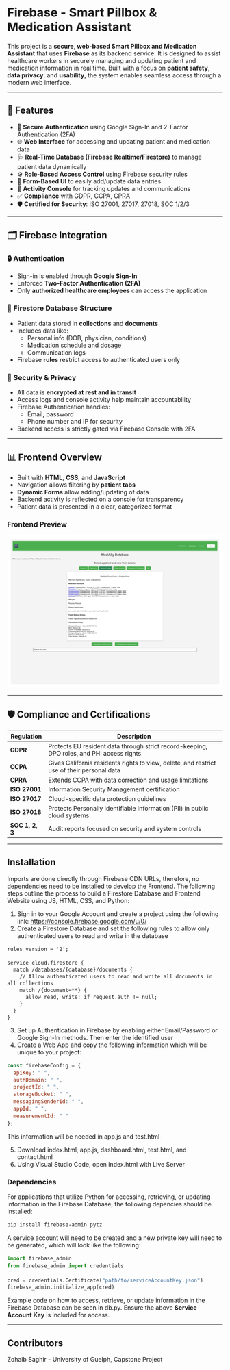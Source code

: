 # Firebase - Smart Pillbox & Medication Assistant

This project is a **secure, web-based Smart Pillbox and Medication Assistant** that uses **Firebase** as its backend service. It is designed to assist healthcare workers in securely managing and updating patient and medication information in real time. Built with a focus on **patient safety**, **data privacy**, and **usability**, the system enables seamless access through a modern web interface.

---

## 🔧 Features

- 🔐 **Secure Authentication** using Google Sign-In and 2-Factor Authentication (2FA)
- 🌐 **Web Interface** for accessing and updating patient and medication data
- 🩺 **Real-Time Database (Firebase Realtime/Firestore)** to manage patient data dynamically
- ⚙️ **Role-Based Access Control** using Firebase security rules
- 📝 **Form-Based UI** to easily add/update data entries
- 📜 **Activity Console** for tracking updates and communications
- ✅ **Compliance** with GDPR, CCPA, CPRA
- 🛡️ **Certified for Security**: ISO 27001, 27017, 27018, SOC 1/2/3

---

## 🗂️ Firebase Integration

### 🔒 Authentication
- Sign-in is enabled through **Google Sign-In**
- Enforced **Two-Factor Authentication (2FA)**
- Only **authorized healthcare employees** can access the application

### 📁 Firestore Database Structure
- Patient data stored in **collections** and **documents**
- Includes data like:
  - Personal info (DOB, physician, conditions)
  - Medication schedule and dosage
  - Communication logs
- Firebase **rules** restrict access to authenticated users only

### 🔐 Security & Privacy
- All data is **encrypted at rest and in transit**
- Access logs and console activity help maintain accountability
- Firebase Authentication handles:
  - Email, password
  - Phone number and IP for security
- Backend access is strictly gated via Firebase Console with 2FA

---

## 📊 Frontend Overview

- Built with **HTML**, **CSS**, and **JavaScript**
- Navigation allows filtering by **patient tabs**
- **Dynamic Forms** allow adding/updating of data
- Backend activity is reflected on a console for transparency
- Patient data is presented in a clear, categorized format

### Frontend Preview

![Firebase Frontend](frontend_website.jpg)

---

## 🛡️ Compliance and Certifications

| Regulation | Description |
|-----------|-------------|
| **GDPR** | Protects EU resident data through strict record-keeping, DPO roles, and PHI access rights |
| **CCPA** | Gives California residents rights to view, delete, and restrict use of their personal data |
| **CPRA** | Extends CCPA with data correction and usage limitations |
| **ISO 27001** | Information Security Management certification |
| **ISO 27017** | Cloud-specific data protection guidelines |
| **ISO 27018** | Protects Personally Identifiable Information (PII) in public cloud systems |
| **SOC 1, 2, 3** | Audit reports focused on security and system controls |

---

## Installation

Imports are done directly through Firebase CDN URLs, therefore, no dependencies need to be installed to develop the Frontend.
The following steps outline the process to build a Firestore Database and Frontend Website using JS, HTML, CSS, and Python:

1. Sign in to your Google Account and create a project using the following link: https://console.firebase.google.com/u/0/
2. Create a Firestore Database and set the following rules to allow only authenticated users to read and write in the database

```
rules_version = '2';

service cloud.firestore {
  match /databases/{database}/documents {
    // Allow authenticated users to read and write all documents in all collections
    match /{document=**} {
      allow read, write: if request.auth != null;
    }
  }
}
```
3. Set up Authentication in Firebase by enabling either Email/Password or Google Sign-In methods. Then enter the identified user
4. Create a Web App and copy the following information which will be unique to your project:

```js
const firebaseConfig = {
  apiKey: " ",
  authDomain: " ",
  projectId: " ",
  storageBucket: " ",
  messagingSenderId: " ",
  appId: " ",
  measurementId: " "
};
```
This information will be needed in app.js and test.html

5. Download index.html, app.js, dashboard.html, test.html, and contact.html
6. Using Visual Studio Code, open index.html with Live Server
### Dependencies

For applications that utilize Python for accessing, retrieving, or updating information in the Firebase Database, the following depencies should be installed:

```bash
pip install firebase-admin pytz
```
A service account will need to be created and a new private key will need to be generated, which will look like the following:

```py
import firebase_admin
from firebase_admin import credentials

cred = credentials.Certificate("path/to/serviceAccountKey.json")
firebase_admin.initialize_app(cred)
```

Example code on how to access, retrieve, or update information in the Firebase Database can be seen in db.py. Ensure the above **Service Account Key** is included for access.

---

## Contributors
Zohaib Saghir - University of Guelph, Capstone Project
